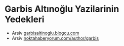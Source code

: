 # Garbis Altınoğlu Yazilarinin Yedekleri

- Arsiv [garbisaltinoglu.blogcu.com](/garbis-altinoglu-yazilar/garbisaltinoglu.blogcu.com)
- Arsiv [noktahaberyorum.com/author/garbis](/garbis-altinoglu-yazilar/noktahaberyorum.com-author-garbis)
